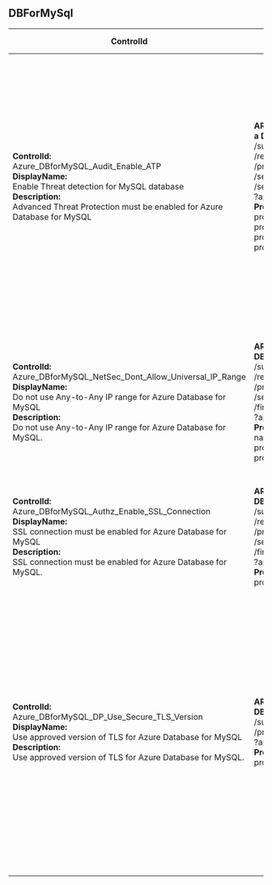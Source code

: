## DBForMySql

| ControlId | Dependent Azure API(s) and Properties | Control spec-let |
|-----------|-------------------------------------|------------------|
| <b>ControlId:</b><br>Azure_DBforMySQL_Audit_Enable_ATP<br><b>DisplayName:</b><br>Enable Threat detection for MySQL database<br><b>Description: </b><br> Advanced Threat Protection must be enabled for Azure Database for MySQL |<b> ARM API to get security alert policy of a DBForMySql server: </b> <br> /subscriptions/{subscriptionId}<br>/resourceGroups/{resourceGroupName}<br>/providers/Microsoft.DBforMySQL<br>/servers/{serverName}<br>/securityAlertPolicies/Default<br>?api-version=2017-12-01 <br><b>Properties:</b><br> properties.state<br> properties.emailAccountAdmins <br> properties.emailAddresses <br> properties.disabledAlerts| <b>Passed: </b><br>ATP is enabled and 'email notifications to admins' are also enabled.<br><b>Failed: </b><br>Either MySQL is of 'basic tier' which does not support ATP. <br>Or ATP is disabled. <br>Or ATP is enabled but <br> 1. 'Email notifications to admins' is disabled as well as explicit email(s) are not configured. <br> 2. All 'Advanced threat protection types' are not enabled. |
| <b>ControlId:</b><br>Azure_DBforMySQL_NetSec_Dont_Allow_Universal_IP_Range<br><b>DisplayName:</b><br>Do not use Any-to-Any IP range for Azure Database for MySQL <br><b>Description: </b><br> Do not use Any-to-Any IP range for Azure Database for MySQL. | <b> ARM API to get firewall rules of a DBForMySql server: </b> <br> /subscriptions/{subscriptionId}<br>/resourceGroups/{resourceGroupName}<br>/providers/Microsoft.DBforMySQL<br>/servers/{serverName}<br>/firewallRules/{firewallRuleName}<br>?api-version=2017-12-01 <br><b>Properties:</b><br> name <br> properties.startIpAddress <br> properties.endIpAddress | <b>Passed: </b><br>No additional firewall rule or custom firewall rules without Any-to-Any IP range.<br><b>Failed: </b><br>Custom firewall rule with Any-to-Any IP range with Start IP address as 0.0.0.0 and End Ip address as 255.255.255.255 is found. |
| <b>ControlId:</b><br>Azure_DBforMySQL_Authz_Enable_SSL_Connection<br><b>DisplayName:</b><br>SSL connection must be enabled for Azure Database for MySQL <br><b>Description: </b><br> SSL connection must be enabled for Azure Database for MySQL. | <b> ARM API to get firewall rules of a DBForMySql server: </b> <br> /subscriptions/{subscriptionId}<br>/resourceGroups/{resourceGroupName}<br>/providers/Microsoft.DBforMySQL<br>/servers/{serverName}<br>/firewallRules/{firewallRuleName}<br>?api-version=2017-12-01 <br><b>Properties:</b><br> properties.sslEnforcement | <b>Passed: </b><br>SSL connection is enabled.<br><b>Failed: </b><br>SSL connection is disabled. |
| <b>ControlId:</b><br>Azure_DBforMySQL_DP_Use_Secure_TLS_Version<br><b>DisplayName:</b><br>Use approved version of TLS for Azure Database for MySQL <br><b>Description: </b><br> Use approved version of TLS for Azure Database for MySQL. | <b> ARM API to get resource details of a DBForMySql server: </b> <br> /subscriptions/{subscriptionId}<br>/providers/Microsoft.DBforMySQL<br>?api-version=2017-12-01 <br><b>Properties:</b><br> properties.minimalTlsVersion | <b>Passed: </b><br> Current TLS version of Azure Database for MySQL is set to either equal or greater than the required minimum TLS version.<br><b>Failed: </b><br>Current TLS version of Azure Database for MySQL is less than the required minimum TLS version.<br>TLS for Azure Database for MySQL is not configured or SSL is disabled.<br><b>Error: </b><br>Required minimum TLS version is not set properly in control settings. |